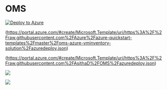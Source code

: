 # OMS



[![Deploy to Azure](http://azuredeploy.net/deploybutton.png)](https://portal.azure.com/#create/Microsoft.Template/uri/https%3A%2F%2Fraw.githubusercontent.com%2FAsithaD%2FOMS%master%2Fazuredeploy.json) 


(https://portal.azure.com/#create/Microsoft.Template/uri/https%3A%2F%2Fraw.githubusercontent.com%2FAzure%2Fazure-quickstart-templates%2Fmaster%2Foms-azure-vminventory-solution%2Fazuredeploy.json) 

(https://portal.azure.com/#create/Microsoft.Template/uri/https%3A%2F%2Fraw.githubusercontent.com%2FAsithaD%2FOMS%2Fazuredeploy.json) 


<a href="https://azuredeploy.net/
   repository=https://github.com/AsithaD/OMS"
   target="_blank">
   <img src="http://azuredeploy.net/deploybutton.png"/>
</a>

<a href="https://azuredeploy.net/?repository=https://github.com/AsithaD/OMS" target="_blank">
    <img src="http://azuredeploy.net/deploybutton.png"/>
</a>

